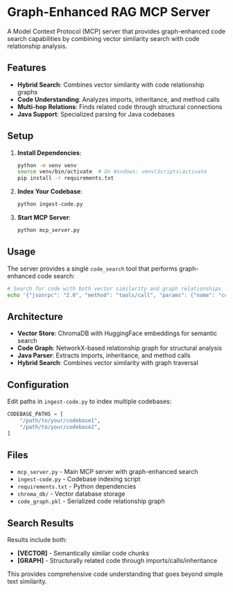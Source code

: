 # Graph-Enhanced RAG MCP Server

A Model Context Protocol (MCP) server that provides graph-enhanced code search capabilities by combining vector similarity search with code relationship analysis.

## Features

- **Hybrid Search**: Combines vector similarity with code relationship graphs
- **Code Understanding**: Analyzes imports, inheritance, and method calls
- **Multi-hop Relations**: Finds related code through structural connections
- **Java Support**: Specialized parsing for Java codebases

## Setup

1. **Install Dependencies**:
   ```bash
   python -m venv venv
   source venv/bin/activate  # On Windows: venv\Scripts\activate
   pip install -r requirements.txt
   ```

2. **Index Your Codebase**:
   ```bash
   python ingest-code.py
   ```

3. **Start MCP Server**:
   ```bash
   python mcp_server.py
   ```

## Usage

The server provides a single `code_search` tool that performs graph-enhanced code search:

```bash
# Search for code with both vector similarity and graph relationships
echo '{"jsonrpc": "2.0", "method": "tools/call", "params": {"name": "code_search", "arguments": {"query": "AdminTab user validation", "limit": 3}}, "id": 1}' | python mcp_server.py
```

## Architecture

- **Vector Store**: ChromaDB with HuggingFace embeddings for semantic search
- **Code Graph**: NetworkX-based relationship graph for structural analysis
- **Java Parser**: Extracts imports, inheritance, and method calls
- **Hybrid Search**: Combines vector similarity with graph traversal

## Configuration

Edit paths in `ingest-code.py` to index multiple codebases:

```python
CODEBASE_PATHS = [
    "/path/to/your/codebase1",
    "/path/to/your/codebase2",
]
```

## Files

- `mcp_server.py` - Main MCP server with graph-enhanced search
- `ingest-code.py` - Codebase indexing script
- `requirements.txt` - Python dependencies
- `chroma_db/` - Vector database storage
- `code_graph.pkl` - Serialized code relationship graph

## Search Results

Results include both:
- **[VECTOR]** - Semantically similar code chunks
- **[GRAPH]** - Structurally related code through imports/calls/inheritance

This provides comprehensive code understanding that goes beyond simple text similarity.